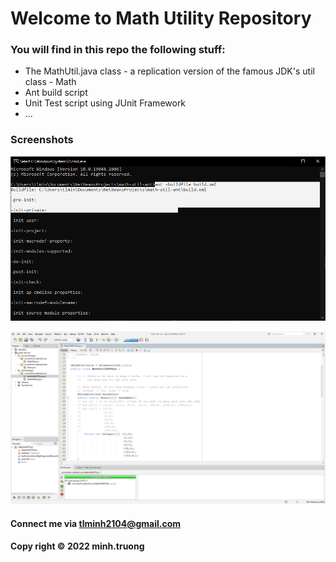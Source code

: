 # Welcome to Math Utility Repository

### You will find in this repo the following stuff:

* The MathUtil.java class - a replication version of the famous JDK's util class - Math
* Ant build script 
* Unit Test script using JUnit Framework
* ...

### Screenshots
![Build prodcess with Ant](https://github.com/ryantruong0312/math-util-ant/blob/main/screenshot/build-process-with-ant.png)

![DDT source code using JUnit](https://github.com/ryantruong0312/math-util-ant/blob/main/screenshot/unit-test-with-ddt.png)



#### Connect me via tlminh2104@gmail.com

#### Copy right &#169; 2022 minh.truong